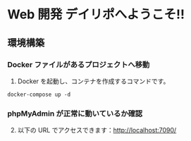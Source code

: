 # Web 開発 デイリポへようこそ!!

## 環境構築

### Docker ファイルがあるプロジェクトへ移動

1. Docker を起動し、コンテナを作成するコマンドです。

```shell
docker-compose up -d
```

### phpMyAdmin が正常に動いているか確認

2. 以下の URL でアクセスできます：[http://localhost:7090/](http://localhost:7090/)
